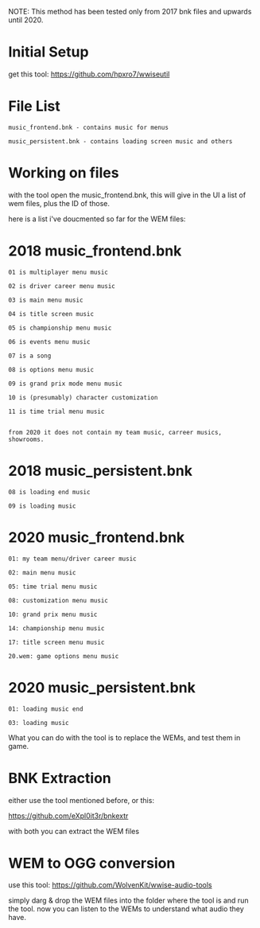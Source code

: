 NOTE: This method has been tested only from 2017 bnk files and upwards until 2020.

# Initial Setup

get this tool: https://github.com/hpxro7/wwiseutil


# File List

```
music_frontend.bnk - contains music for menus

music_persistent.bnk - contains loading screen music and others

```


# Working on files


with the tool open the music_frontend.bnk, this will give in the UI a list of wem files, plus the ID of those.

here is a list i've doucmented so far for the WEM files:

 # 2018 music_frontend.bnk

```
01 is multiplayer menu music

02 is driver career menu music

03 is main menu music

04 is title screen music

05 is championship menu music

06 is events menu music

07 is a song

08 is options menu music

09 is grand prix mode menu music

10 is (presumably) character customization

11 is time trial menu music


from 2020 it does not contain my team music, carreer musics, showrooms.
```


# 2018 music_persistent.bnk

```
08 is loading end music

09 is loading music
```

# 2020 music_frontend.bnk


```
01: my team menu/driver career music

02: main menu music

05: time trial menu music

08: customization menu music

10: grand prix menu music

14: championship menu music

17: title screen menu music

20.wem: game options menu music
```

# 2020 music_persistent.bnk
```
01: loading music end

03: loading music

```



What you can do with the tool is to replace the WEMs, and test them in game.



# BNK Extraction

either use the tool mentioned before, or this:

https://github.com/eXpl0it3r/bnkextr

with both you can extract the WEM files


# WEM to OGG conversion

use this tool: https://github.com/WolvenKit/wwise-audio-tools 

simply darg & drop the WEM files into the folder where the tool is and run the tool. now you can listen to the WEMs to understand
what audio they have.

